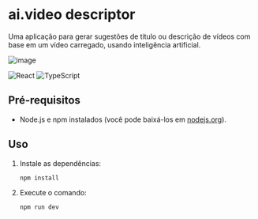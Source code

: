 <h1 style="center"> ai.video descriptor </h1>

 Uma aplicação para gerar sugestões de título ou descrição de vídeos com base em um vídeo carregado, usando inteligência artificial.

![image](https://github.com/deivisonresende/ai-video-descriptor-web/assets/66370425/ef953aad-5ccc-444c-a234-7e27e6ebbf16)

![React](https://img.shields.io/badge/react-%2320232a.svg?style=for-the-badge&logo=react&logoColor=%2361DAFB)
![TypeScript](https://img.shields.io/badge/typescript-%23007ACC.svg?style=for-the-badge&logo=typescript&logoColor=white)

## Pré-requisitos

- Node.js e npm instalados (você pode baixá-los em [nodejs.org](https://nodejs.org/)).

## Uso

1. Instale as dependências:

   ```shell
   npm install

2.   Execute o comando:
      ```shell
      npm run dev
